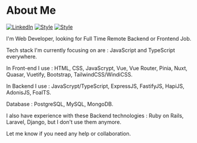 # About Me

<!-- [![GitHub](https://img.shields.io/badge/GitHub-%40francelwebdev-239a3b.svg)](https://github.com/francelwebdev) -->
<!-- [![Twitter](https://img.shields.io/badge/Twitter-%40alex31731307-58a1f2.svg)](https://twitter.com/alex31731307) -->
[![LinkedIn](https://img.shields.io/badge/Linked-in-0c66c3.svg)](https://www.linkedin.com/in/francel-amamoo-b14660145/)
[![Style](https://img.shields.io/badge/Dark%20Mode-111111.svg#gh-dark-mode-only)](https://github.com/settings/appearance#gh-dark-mode-only)
[![Style](https://img.shields.io/badge/Light%20Mode-efefef.svg#gh-light-mode-only)](https://github.com/settings/appearance#gh-light-mode-only)

I'm Web Developer, looking for Full Time Remote Backend or Frontend Job.

Tech stack I'm currently focusing on are : JavaScript and TypeScript everywhere.

In Front-end I use : HTML, CSS, JavaScrypt, Vue, Vue Router, Pinia, Nuxt, Quasar, Vuetify, Bootstrap, TailwindCSS/WindiCSS.

In Backend I use : JavaScrypt/TypeScript, ExpressJS, FastifyJS, HapiJS, AdonisJS, FoalTS.

Database : PostgreSQL, MySQL, MongoDB.

I also have experience with these Backend technologies : Ruby on Rails, Laravel, Django, but I don't use them anymore.

Let me know if you need any help or collaboration.
